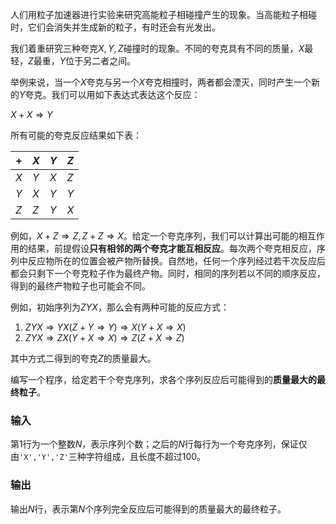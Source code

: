 人们用粒子加速器进行实验来研究高能粒子相碰撞产生的现象。当高能粒子相碰时，它们会消失并生成新的粒子，有时还会有光发出。

我们着重研究三种夸克$X,Y,Z$碰撞时的现象。不同的夸克具有不同的质量，$X$最轻，$Z$最重，$Y$位于另二者之间。

举例来说，当一个$X$夸克与另一个$X$夸克相撞时，两者都会湮灭，同时产生一个新的$Y$夸克。我们可以用如下表达式表达这个反应：

$X+X \Rightarrow Y$

所有可能的夸克反应结果如下表：

| + | $X$ | $Y$ | $Z$ |
| ---- | ---- | ---- | ---- |
| $X$ | $Y$ | $X$ | $Z$ |
| $Y$ | $X$ | $Y$ | $Y$ |
| $Z$ | $Z$ | $Y$ | $X$ |

例如，$X+Z \Rightarrow Z, Z+Z \Rightarrow X$。给定一个夸克序列，我们可以计算出可能的相互作用的结果，前提假设**只有相邻的两个夸克才能互相反应**。每次两个夸克相反应，序列中反应物所在的位置会被产物所替换。自然地，任何一个序列经过若干次反应后都会只剩下一个夸克粒子作为最终产物。同时，相同的序列若以不同的顺序反应，得到的最终产物粒子也可能会不同。

例如，初始序列为$ZYX$，那么会有两种可能的反应方式：

1. $ZYX \Longrightarrow YX(Z+Y \Rightarrow Y) \Longrightarrow X(Y+X \Rightarrow X)$
2. $ZYX \Longrightarrow ZX(Y+X \Rightarrow X) \Longrightarrow Z(Z+X \Rightarrow Z)$

其中方式二得到的夸克$Z$的质量最大。

编写一个程序，给定若干个夸克序列，求各个序列反应后可能得到的**质量最大的最终粒子**。

### 输入

第1行为一个整数$N$，表示序列个数；之后的$N$行每行为一个夸克序列，保证仅由`'X','Y','Z'`三种字符组成，且长度不超过100。

### 输出

输出$N$行，表示第$N$个序列完全反应后可能得到的质量最大的最终粒子。
